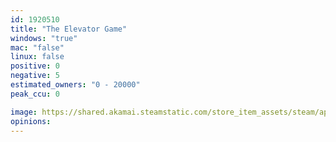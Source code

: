 ```yaml
---
id: 1920510
title: "The Elevator Game"
windows: "true"
mac: "false"
linux: false
positive: 0
negative: 5
estimated_owners: "0 - 20000"
peak_ccu: 0

image: https://shared.akamai.steamstatic.com/store_item_assets/steam/apps/1920510/header.jpg?t=1649212749
opinions:
---
```


